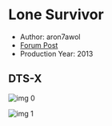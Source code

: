 # Lone Survivor

* Author: aron7awol
* [Forum Post](https://www.avsforum.com/threads/bass-eq-for-filtered-movies.2995212/post-57557318)
* Production Year: 2013

## DTS-X

![img 0](https://i.imgur.com/tK9lWu2.jpg)

![img 1](https://i.imgur.com/8Mj1XEB.jpg)

